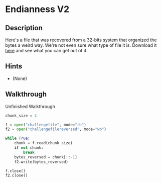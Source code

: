 # Endianness V2

## Description

Here's a file that was recovered from a 32-bits system that organized the bytes a weird way. We're not even sure what type of file it is. Download it [here](https://artifacts.picoctf.net/c_titan/112/challengefile "Pico CTF link to download challenge file") and see what you can get out of it.

## Hints

* (None)

## Walkthrough

Unfinished Walkthrough

```python
chunk_size = 4

f = open("challengefile", mode="rb")
f2 = open("challengefilereversed", mode="wb")

while True:
    chunk = f.read(chunk_size)
    if not chunk:
        break
    bytes_reversed = chunk[::-1]
    f2.write(bytes_reversed)

f.close()
f2.close()
```


